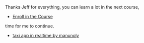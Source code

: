 Thanks Jeff for everything, you can learn a lot in the next course,
- [Enroll in the Course](https://projects.angularfirebase.com/p/ionic-4-firebase-master-course/)
 
 time for me to continue.

- [taxi app in realtime by manunoly](https://servi-ecuador.firebaseapp.com)
